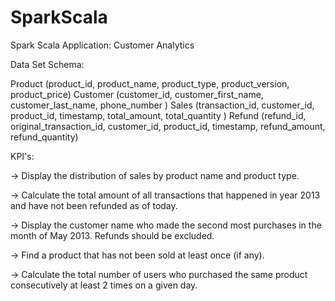 # SparkScala
Spark Scala Application: Customer Analytics

Data Set Schema:

Product (product_id, product_name, product_type, product_version, product_price)
Customer (customer_id, customer_first_name, customer_last_name, phone_number )
Sales (transaction_id, customer_id, product_id, timestamp, total_amount, total_quantity )
Refund (refund_id, original_transaction_id, customer_id, product_id, timestamp, refund_amount, refund_quantity)

KPI's:

-> Display the distribution of sales by product name and product type.

-> Calculate the total amount of all transactions that happened in year 2013 and have not been refunded as of today.

-> Display the customer name who made the second most purchases in the month of May 2013. Refunds should be excluded.

-> Find a product that has not been sold at least once (if any).

-> Calculate the total number of users who purchased the same product consecutively at least 2 times on a given day.
